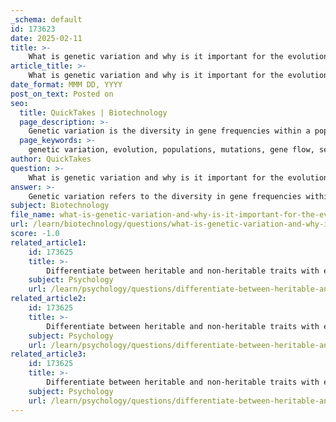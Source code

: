 ```yaml
---
_schema: default
id: 173623
date: 2025-02-11
title: >-
    What is genetic variation and why is it important for the evolution of populations?
article_title: >-
    What is genetic variation and why is it important for the evolution of populations?
date_format: MMM DD, YYYY
post_on_text: Posted on
seo:
  title: QuickTakes | Biotechnology
  page_description: >-
    Genetic variation is the diversity in gene frequencies within a population essential for natural selection and evolution, enabling adaptation and phenotypic diversity.
  page_keywords: >-
    genetic variation, evolution, populations, mutations, gene flow, sexual reproduction, natural selection, adaptive evolution, phenotypic variation, Hardy-Weinberg equilibrium
author: QuickTakes
question: >-
    What is genetic variation and why is it important for the evolution of populations?
answer: >-
    Genetic variation refers to the diversity in gene frequencies within a population. It is a fundamental concept in evolutionary biology, as it provides the raw material for natural selection and other evolutionary mechanisms to act upon. Here are some key points regarding genetic variation and its importance for the evolution of populations:\n\n### Sources of Genetic Variation\n1. **Mutations**: These are changes in the DNA sequence that can introduce new alleles into a population. Mutations can be point mutations (single nucleotide changes) or larger chromosomal mutations.\n2. **Gene Flow**: This is the transfer of alleles between populations through migration. When individuals from one population breed with individuals from another, they introduce new genetic material, increasing genetic diversity.\n3. **Sexual Reproduction**: This process involves mechanisms such as crossing over during meiosis and independent assortment of chromosomes, which create new combinations of alleles in offspring. This results in a variety of phenotypes within a population.\n\n### Importance of Genetic Variation for Evolution\n1. **Foundation for Natural Selection**: Genetic variation is crucial for natural selection, which is the process by which individuals with advantageous traits are more likely to survive and reproduce. Without genetic variation, all individuals would be genetically identical, leading to a lack of differential survival or reproduction based on traits. This would hinder a population's ability to adapt to changing environments, increasing the risk of extinction.\n\n2. **Adaptive Evolution**: Genetic variation allows populations to adapt to their environments over time. For example, if a population faces a new predator or a change in climate, individuals with traits that confer an advantage in that new context are more likely to survive and reproduce, passing those advantageous traits to the next generation.\n\n3. **Phenotypic Variation**: Genetic variation contributes to phenotypic variation, which is the observable differences in traits among individuals. This variation can be classified into discrete characters (e.g., flower color) and quantitative characters (e.g., height), both of which can be subject to selection pressures.\n\n4. **Measuring Genetic Variation**: Tools such as the Hardy-Weinberg equation provide a mathematical framework for understanding allele frequencies in a non-evolving population. Deviations from Hardy-Weinberg equilibrium can indicate the presence of evolutionary forces such as natural selection, genetic drift, or gene flow.\n\nIn summary, genetic variation is essential for the evolution of populations as it enables natural selection to operate, facilitates adaptive evolution, and contributes to the overall diversity of traits within a population. Without genetic variation, the evolutionary potential of a population would be severely limited.
subject: Biotechnology
file_name: what-is-genetic-variation-and-why-is-it-important-for-the-evolution-of-populations.md
url: /learn/biotechnology/questions/what-is-genetic-variation-and-why-is-it-important-for-the-evolution-of-populations
score: -1.0
related_article1:
    id: 173625
    title: >-
        Differentiate between heritable and non-heritable traits with examples.
    subject: Psychology
    url: /learn/psychology/questions/differentiate-between-heritable-and-nonheritable-traits-with-examples
related_article2:
    id: 173625
    title: >-
        Differentiate between heritable and non-heritable traits with examples.
    subject: Psychology
    url: /learn/psychology/questions/differentiate-between-heritable-and-nonheritable-traits-with-examples
related_article3:
    id: 173625
    title: >-
        Differentiate between heritable and non-heritable traits with examples.
    subject: Psychology
    url: /learn/psychology/questions/differentiate-between-heritable-and-nonheritable-traits-with-examples
---
```


&nbsp;